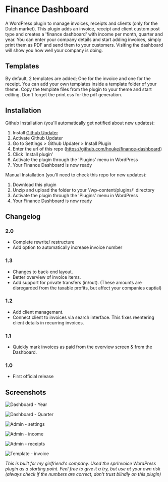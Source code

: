 # Finance Dashboard #
A WordPress plugin to manage invoices, receipts and clients (only for the Dutch market). This plugin adds an invoice, receipt and client custom post type and creates a 'finance dashboard' with income per month, quarter and year. You can enter your company details and start adding invoices, simply print them as PDF and send them to your customers. Visiting the dashboard will show you how well your company is doing.

## Templates ##
By default, 2 templates are added; One for the invoice and one for the receipt. You can add your own templates inside a template folder of your theme. Copy the template files from the plugin to your theme and start editing. Don't forget the print css for the pdf generation.

## Installation ##

Github Installation (you'll automatically get notified about new updates):

1. Install [Github Updater](https://github.com/afragen/github-updater)
2. Activate Github Updater
3. Go to Settings > Github Updater > Install Plugin
4. Enter the url of this repo (https://github.com/houke/finance-dashboard)
5. Click 'Install plugin'
6. Activate the plugin through the 'Plugins' menu in WordPress
7. Your Finance Dashboard is now ready

Manual Installation (you'll need to check this repo for new updates):

1. Download this plugin
2. Unzip and upload the folder to your '/wp-content/plugins/' directory
3. Activate the plugin through the 'Plugins' menu in WordPress
4. Your Finance Dashboard is now ready

## Changelog ##

### 2.0 ###

* Complete rewrite/ restructure
* Add option to automatically increase invoice number

### 1.3 ###

* Changes to back-end layout.
* Better overview of invoice items.
* Add support for private transfers (in/out). (These amounts are disregarded from the taxable profits, but affect your companies captial)

### 1.2 ###

* Add client managemant.
* Connect client to invoices via search interface. This fixes reentering client details in recurring invoices.

### 1.1 ###

* Quickly mark invoices as paid from the overview screen & from the Dashboard.

### 1.0 ###

* First official release

## Screenshots ##

![Dashboard - Year](https://raw.githubusercontent.com/houke/finance-dashboard/master/screenshots/dashboard-1.png)

![Dashboard - Quarter](https://raw.githubusercontent.com/houke/finance-dashboard/master/screenshots/dashboard-2.png)

![Admin - settings](https://raw.githubusercontent.com/houke/finance-dashboard/master/screenshots/admin-1.png)

![Admin - income](https://raw.githubusercontent.com/houke/finance-dashboard/master/screenshots/admin-2.png)

![Admin - receipts](https://raw.githubusercontent.com/houke/finance-dashboard/master/screenshots/admin-3.png)

![Template - invoice](https://raw.githubusercontent.com/houke/finance-dashboard/master/screenshots/invoice.png)

_This is built for my girlfriend's company. Used the sprInvoice WordPress plugin as a starting point. Feel free to give it a try, but use at your own risk (always check if the numbers are correct, don't trust blindly on this plugin)_
